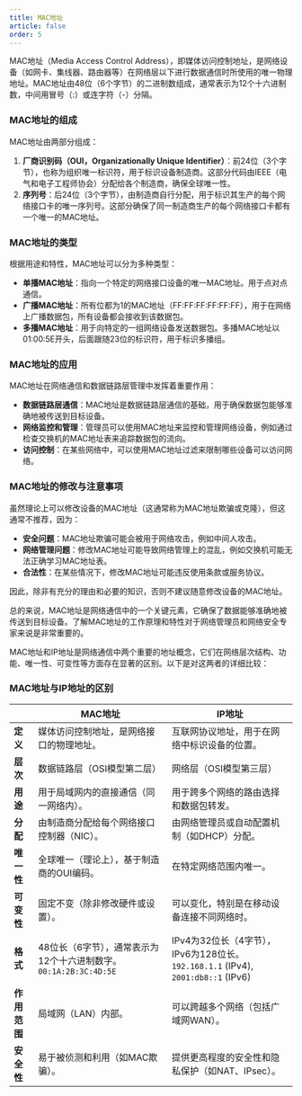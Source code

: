 ```yaml
---
title: MAC地址
article: false
order: 5
---
```


MAC地址（Media Access Control Address），即媒体访问控制地址，是网络设备（如网卡、集线器、路由器等）在网络层以下进行数据通信时所使用的唯一物理地址。MAC地址由48位（6个字节）的二进制数组成，通常表示为12个十六进制数，中间用冒号（:）或连字符（-）分隔。

### MAC地址的组成

MAC地址由两部分组成：

1. **厂商识别码（OUI，Organizationally Unique Identifier）**：前24位（3个字节），也称为组织唯一标识符，用于标识设备制造商。这部分代码由IEEE（电气和电子工程师协会）分配给各个制造商，确保全球唯一性。
2. **序列号**：后24位（3个字节），由制造商自行分配，用于标识其生产的每个网络接口卡的唯一序列号。这部分确保了同一制造商生产的每个网络接口卡都有一个唯一的MAC地址。

### MAC地址的类型

根据用途和特性，MAC地址可以分为多种类型：

- **单播MAC地址**：指向一个特定的网络接口设备的唯一MAC地址。用于点对点通信。
- **广播MAC地址**：所有位都为1的MAC地址（FF:FF:FF:FF:FF:FF），用于在网络上广播数据包，所有设备都会接收到该数据包。
- **多播MAC地址**：用于向特定的一组网络设备发送数据包。多播MAC地址以01:00:5E开头，后面跟随23位的标识符，用于标识多播组。

### MAC地址的应用

MAC地址在网络通信和数据链路层管理中发挥着重要作用：

- **数据链路层通信**：MAC地址是数据链路层通信的基础，用于确保数据包能够准确地被传送到目标设备。
- **网络监控和管理**：管理员可以使用MAC地址来监控和管理网络设备，例如通过检查交换机的MAC地址表来追踪数据包的流向。
- **访问控制**：在某些网络中，可以使用MAC地址过滤来限制哪些设备可以访问网络。

### MAC地址的修改与注意事项

虽然理论上可以修改设备的MAC地址（这通常称为MAC地址欺骗或克隆），但这通常不推荐，因为：

- **安全问题**：MAC地址欺骗可能会被用于网络攻击，例如中间人攻击。
- **网络管理问题**：修改MAC地址可能导致网络管理上的混乱，例如交换机可能无法正确学习MAC地址表。
- **合法性**：在某些情况下，修改MAC地址可能违反使用条款或服务协议。

因此，除非有充分的理由和必要的知识，否则不建议随意修改设备的MAC地址。

总的来说，MAC地址是网络通信中的一个关键元素，它确保了数据能够准确地被传送到目标设备。了解MAC地址的工作原理和特性对于网络管理员和网络安全专家来说是非常重要的。

MAC地址和IP地址是网络通信中两个重要的地址概念，它们在网络层次结构、功能、唯一性、可变性等方面存在显著的区别。以下是对这两者的详细比较：

### MAC地址与IP地址的区别

|              | MAC地址                                                      | IP地址                                                       |
| ------------ | ------------------------------------------------------------ | ------------------------------------------------------------ |
| **定义**     | 媒体访问控制地址，是网络接口的物理地址。                     | 互联网协议地址，用于在网络中标识设备的位置。                 |
| **层次**     | 数据链路层（OSI模型第二层）                                  | 网络层（OSI模型第三层）                                      |
| **用途**     | 用于局域网内的直接通信（同一网络内）。                       | 用于跨多个网络的路由选择和数据包转发。                       |
| **分配**     | 由制造商分配给每个网络接口控制器（NIC）。                    | 由网络管理员或自动配置机制（如DHCP）分配。                   |
| **唯一性**   | 全球唯一（理论上），基于制造商的OUI编码。                    | 在特定网络范围内唯一。                                       |
| **可变性**   | 固定不变（除非修改硬件或设置）。                             | 可以变化，特别是在移动设备连接不同网络时。                   |
| **格式**     | 48位长（6字节），通常表示为12个十六进制数字。`00:1A:2B:3C:4D:5E` | IPv4为32位长（4字节），IPv6为128位长。`192.168.1.1` (IPv4), `2001:db8::1` (IPv6) |
| **作用范围** | 局域网（LAN）内部。                                          | 可以跨越多个网络（包括广域网WAN）。                          |
| **安全性**   | 易于被侦测和利用（如MAC欺骗）。                              | 提供更高程度的安全性和隐私保护（如NAT、IPsec）。             |